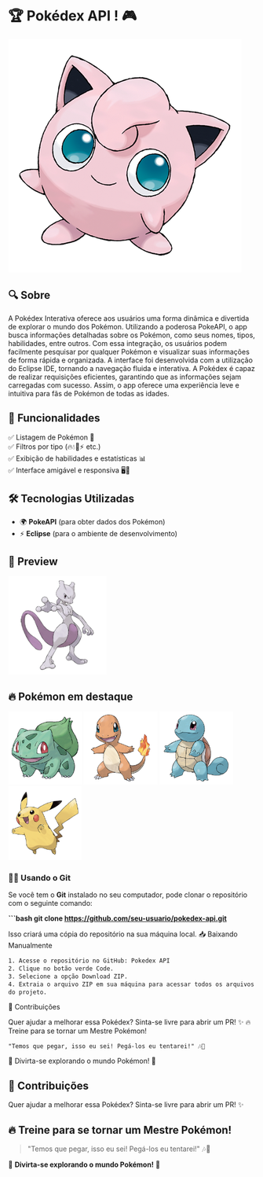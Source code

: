 
# 🏆 Pokédex API ! 🎮

![Pokedex Banner](https://raw.githubusercontent.com/PokeAPI/sprites/master/sprites/pokemon/other/official-artwork/39.png)



## 🔍 Sobre
A Pokédex Interativa oferece aos usuários uma forma dinâmica e divertida de explorar o mundo dos Pokémon. Utilizando a poderosa PokeAPI, o app busca informações detalhadas sobre os Pokémon, como seus nomes, tipos, habilidades, entre outros.
Com essa integração, os usuários podem facilmente pesquisar por qualquer Pokémon e visualizar suas informações de forma rápida e organizada. A interface foi desenvolvida com a utilização do Eclipse IDE, tornando a navegação fluida e interativa.
A Pokédex é capaz de realizar requisições eficientes, garantindo que as informações sejam carregadas com sucesso. Assim, o app oferece uma experiência leve e intuitiva para fãs de Pokémon de todas as idades.

## 🚀 Funcionalidades
✅ Listagem de Pokémon 📜  
✅ Filtros por tipo (🔥💧🌿⚡ etc.)  
✅ Exibição de habilidades e estatísticas 📊  
✅ Interface amigável e responsiva 🖥️📱  

## 🛠️ Tecnologias Utilizadas
- 🌍 **PokeAPI** (para obter dados dos Pokémon)
- ⚡ **Eclipse** (para o ambiente de desenvolvimento)

## 📸 Preview
<img src="https://raw.githubusercontent.com/PokeAPI/sprites/master/sprites/pokemon/other/official-artwork/150.png" width="200" alt="Pokédex Preview">

## 🔥 Pokémon em destaque
<img src="https://raw.githubusercontent.com/PokeAPI/sprites/master/sprites/pokemon/other/official-artwork/1.png" width="150" alt="Bulbasaur">  
<img src="https://raw.githubusercontent.com/PokeAPI/sprites/master/sprites/pokemon/other/official-artwork/4.png" width="150" alt="Charmander">  
<img src="https://raw.githubusercontent.com/PokeAPI/sprites/master/sprites/pokemon/other/official-artwork/7.png" width="150" alt="Squirtle">  
<img src="https://raw.githubusercontent.com/PokeAPI/sprites/master/sprites/pokemon/other/official-artwork/25.png" width="150" alt="Pikachu">  

### 🧑‍💻 Usando o Git
Se você tem o **Git** instalado no seu computador, pode clonar o repositório com o seguinte comando:

**```bash
git clone https://github.com/seu-usuario/pokedex-api.git**

Isso criará uma cópia do repositório na sua máquina local.
📥 Baixando Manualmente

    1. Acesse o repositório no GitHub: Pokedex API
    2. Clique no botão verde Code.
    3. Selecione a opção Download ZIP.
    4. Extraia o arquivo ZIP em sua máquina para acessar todos os arquivos do projeto.

🤝 Contribuições

Quer ajudar a melhorar essa Pokédex? Sinta-se livre para abrir um PR! ✨
🔥 Treine para se tornar um Mestre Pokémon!

    "Temos que pegar, isso eu sei! Pegá-los eu tentarei!" 🎶🎵

🎉 Divirta-se explorando o mundo Pokémon! 🎉


## 🤝 Contribuições
Quer ajudar a melhorar essa Pokédex? Sinta-se livre para abrir um PR! ✨

## 🔥 Treine para se tornar um Mestre Pokémon!
> "Temos que pegar, isso eu sei! Pegá-los eu tentarei!" 🎶🎵

🎉 **Divirta-se explorando o mundo Pokémon!** 🎉
```
